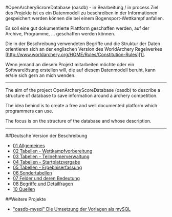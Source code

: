 #OpenArcheryScroreDatabase (oasdb) - in Bearbeitung / in process
Ziel des Projekte ist es ein Datenmodell zu beschreiben in der Informationen gespeichert werden können die bei einem Bogensport-Wettkampf anfallen.

Es soll eine gut dokumentierte Plattform geschaffen werden, auf der Archive, Programme, ... geschaffen werden können.

Die in der Beschreibung verwendeten Begriffe und die Struktur der Daten orientieren sich an der englischen Version des WorldArchery Regelwerkes [http://www.worldarchery.org/HOME/Rules/Constitution-Rules][1].

Wenn jemand an diesem Projekt mitarbeiten möchte oder ein Softwarelösung erstellen will, die auf diesem Datenmodell beruht, kann er/sie sich gern an mich wenden.

---

The aim of the project OpenArcheryScoreDatabase (oasdb) to describe a structure of database to save information around a archery competition.

The idea behind is to create a free and well documented platform which programmers can use.

The focus is on the structure of the database and whose description.

---

##Deutsche Version der Beschreibung
* [01 Allgemeines](de/kapitel_01.md)
* [02 Tabellen - Wettkampfvorbereitung](de/kapitel_02.md)
* [03 Tabellen - Teilnehmerverwaltung](de/kapitel_03.md)
* [04 Tabellen - Startplatzvergabe](de/kapitel_04.md)
* [05 Tabellen - Ergebniserfassung](de/kapitel_05.md)
* [06 Sondertabellen](de/kapitel_06.md)
* [07 Felder und deren Bedeutung](de/kapitel_07.md)
* [08 Begriffe und Detailfragen](de/kapitel_08.md)
* [10 Quellen](de/kapitel_10.md)

##Weitere Projekte
* ["oasdb-mysql" Die Umsetzung der Vorlagen als mySQL][2]

[1]: http://www.worldarchery.org/HOME/Rules/Constitution-Rules "WorldArchery Rules"
[2]: https://github.com/oasdb-org/oasdb-mysql
